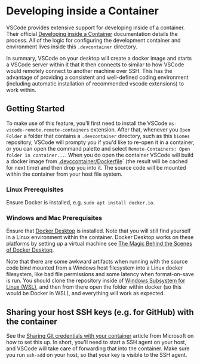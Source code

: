 # Developing inside a Container

VSCode provides extensive support for developing inside of a container. Their official [Developing inside a Container](https://code.visualstudio.com/docs/remote/containers) documentation details the process. All of the logic for configuring the development container and environment lives inside this `.devcontainer` directory.

In summary, VSCode on your desktop will create a docker image and starts a VSCode server within it that it then connects to similar to how VSCode would remotely connect to another machine over SSH. This has the advantage of providing a consistent and well-defined coding environment (including automatic installation of recommended vscode extensions) to work within.

## Getting Started

To make use of this feature, you'll first need to install the VSCode `ms-vscode-remote.remote-containers` extension. After that, whenever you `Open Folder` a folder that contains a `.devcontainer` directory, such as this `biomes` repository, VSCode will prompty you if you'd like to re-open it in a container, or you can open the command palette and select `Remote-Containers: Open folder in container...`. When you do open the container VSCode will build a docker image from [.devccontainer/Dockerfile](./Dockerfile)` (the result will be cached for next time) and then drop you into it. The source code will be mounted within the container from your host file system.

### Linux Prerequisites

Ensure Docker is installed, e.g. `sudo apt install docker.io`.

### Windows and Mac Prerequisites

Ensure that [Docker Desktop](https://www.docker.com/products/docker-desktop) is installed. Note that you will still find yourself in a Linux environment within the container. Docker Desktop works on these platforms by setting up a virtual machine see [The Magic Behind the Scenes of Docker Desktop](https://www.docker.com/blog/the-magic-behind-the-scenes-of-docker-desktop/).

Note that there are some awkward artifacts when running with the source code bind mounted from a Windows host filesystem into a Linux docker filesystem, like bad file permissions and some latency when format-on-save is run. You should clone the repository inside of [Windows Subsystem for Linux (WSL)](https://docs.microsoft.com/en-us/windows/wsl/), and then from there open the folder within docker (so this would be Docker in WSL), and everything will work as expected.

## Sharing your host SSH keys (e.g. for GitHub) with the container

See the [Sharing Git credentials with your container](https://code.visualstudio.com/docs/remote/containers#_sharing-git-credentials-with-your-container) article from Microsoft on how to set this up. In short, you'll need to start a SSH agent on your host, and VSCode will take care of forwarding that into the container. Make sure you run `ssh-add` on your host, so that your key is visible to the SSH agent.
